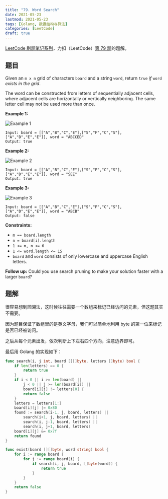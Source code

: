 ```yaml
---
title: "79. Word Search"
date: 2021-05-23
lastmod: 2021-05-23
tags: [Golang, 数据结构与算法]
categories: [LeetCode]
draft: true
---
```


[LeetCode 刷题笔记系列](/posts/leetcode/leetcode)，力扣（LeetCode）[第 79 题](https://leetcode-cn.com/problems/word-search)的题解。

<!--more-->

## 题目

Given an `m x n` grid of characters `board` and a string `word`, return `true` _if_ `word` _exists in the grid_.

The word can be constructed from letters of sequentially adjacent cells, where adjacent cells are horizontally or vertically neighboring. The same letter cell may not be used more than once.

**Example 1:**

![Example 1](/images/leetcode/daily/79-word-search/word2.jpg)

```text
Input: board = [["A","B","C","E"],["S","F","C","S"],["A","D","E","E"]], word = "ABCCED"
Output: true
```

**Example 2:**

![Example 2](/images/leetcode/daily/79-word-search/word-1.jpg)

```text
Input: board = [["A","B","C","E"],["S","F","C","S"],["A","D","E","E"]], word = "SEE"
Output: true
```

**Example 3:**

![Example 3](/images/leetcode/daily/79-word-search/word3.jpg)

```text
Input: board = [["A","B","C","E"],["S","F","C","S"],["A","D","E","E"]], word = "ABCB"
Output: false
```

**Constraints:**

- `m == board.length`
- `n = board[i].length`
- `1 <= m, n <= 6`
- `1 <= word.length <= 15`
- `board` and `word` consists of only lowercase and uppercase English letters.

**Follow up:** Could you use search pruning to make your solution faster with a larger `board`?

## 题解

很容易想到回溯法，这时候往往需要一个数组来标记已经访问的元素，但这题其实不需要。

因为题目保证了数组里的是英文字母，我们可以简单地利用 byte 的第一位来标记是否已经被访问。

之后从每个元素出发，依次判断上下左右四个方向，注意边界即可。

最后用 Golang 的实现如下：

```go
func search(i, j int, board [][]byte, letters []byte) bool {
    if len(letters) == 0 {
        return true
    }
    if i < 0 || i >= len(board) ||
        j < 0 || j >= len(board[i]) ||
        board[i][j] != letters[0] {
        return false
    }
    letters = letters[1:]
    board[i][j] |= 0x80
    found := search(i-1, j, board, letters) ||
        search(i+1, j, board, letters) ||
        search(i, j-1, board, letters) ||
        search(i, j+1, board, letters)
    board[i][j] &= 0x7f
    return found
}

func exist(board [][]byte, word string) bool {
    for i := range board {
        for j := range board[i] {
            if search(i, j, board, []byte(word)) {
                return true
            }
        }
    }
    return false
}
```
